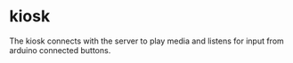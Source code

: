 # kiosk
The kiosk connects with the server to play media and listens for input from arduino connected buttons.
